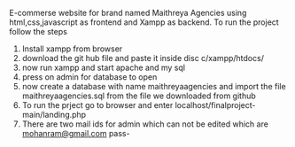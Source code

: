E-commerse website for brand named Maithreya Agencies using html,css,javascript as frontend and Xampp as backend.
To run the project follow the steps
1) Install xampp from browser
2) download the git hub file and paste it inside disc c/xampp/htdocs/
3) now run xampp and start apache and my sql
4) press on admin for database to open
5) now create a database with name maithreyaagencies and import the file maithreyaagencies.sql from the file we downloaded from github
6) To run the prject go to browser and enter
   localhost/finalproject-main/landing.php
7) There are two mail ids for admin which can not be edited which are
   mohanram@gmail.com
   pass- 
